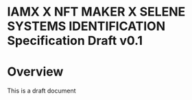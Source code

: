# IAMX X NFT MAKER X SELENE SYSTEMS IDENTIFICATION Specification Draft v0.1

# Overview

This is a draft document
